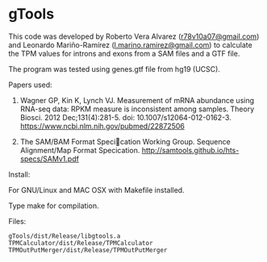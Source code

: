 # gTools

This code was developed by Roberto Vera Alvarez (r78v10a07@gmail.com) and 
Leonardo Mariño-Ramírez (l.marino.ramirez@gmail.com) to calculate 
the TPM values for introns and exons from a SAM files and a GTF file.

The program was tested using genes.gtf file from hg19 (UCSC).  

Papers used:

1. Wagner GP, Kin K, Lynch VJ. Measurement of mRNA abundance using RNA-seq data: 
RPKM measure is inconsistent among samples. Theory Biosci. 2012 Dec;131(4):281-5. 
doi: 10.1007/s12064-012-0162-3. https://www.ncbi.nlm.nih.gov/pubmed/22872506

2. The SAM/BAM Format Specication Working Group. Sequence Alignment/Map Format 
Specication. http://samtools.github.io/hts-specs/SAMv1.pdf

Install:

For GNU/Linux and MAC OSX with Makefile installed.

Type make for compilation.

Files:

    gTools/dist/Release/libgtools.a
    TPMCalculator/dist/Release/TPMCalculator
    TPMOutPutMerger/dist/Release/TPMOutPutMerger
 